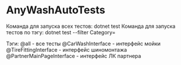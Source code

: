 # AnyWashAutoTests


Команда для запуска всех тестов: dotnet test
Команда для запуска тестов по тэгу: dotnet test --filter Category=<tag>

Тэги:
@all - все тесты
@CarWashInterface - интерфейс мойки
@TireFittingInterface - интерфейс шиномонтажа
@PartnerMainPageInterface - интерфейс ЛК партнера
